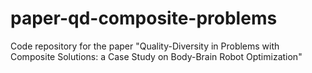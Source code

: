 # paper-qd-composite-problems
Code repository for the paper "Quality-Diversity in Problems with Composite Solutions: a Case Study on Body-Brain Robot Optimization"
